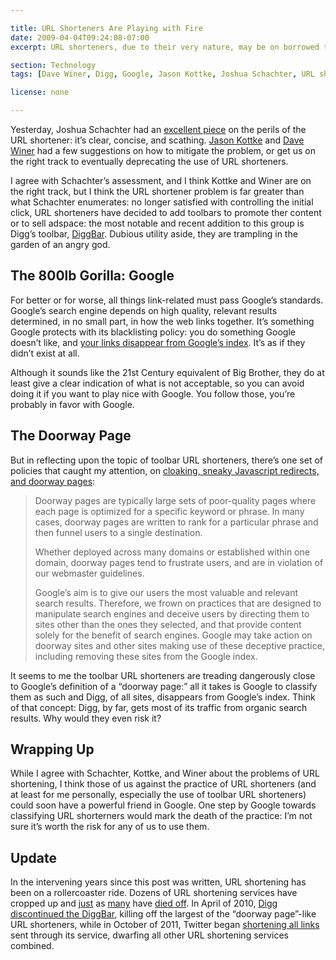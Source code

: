 ```yaml
---

title: URL Shorteners Are Playing with Fire
date: 2009-04-04T09:24:08-07:00
excerpt: URL shorteners, due to their very nature, may be on borrowed time. One step by Google and the entire industry collapses like the house of cards it is.

section: Technology
tags: [Dave Winer, Digg, Google, Jason Kottke, Joshua Schachter, URL shorteners, commentary]

license: none

---
```


Yesterday, Joshua Schachter had an [excellent piece][1] on the perils of the URL shortener: it’s clear, concise, and scathing. [Jason Kottke][2] and [Dave Winer][3] had a few suggestions on how to mitigate the problem, or get us on the right track to eventually deprecating the use of URL shorteners.

I agree with Schachter’s assessment, and I think Kottke and Winer are on the right track, but I think the URL shortener problem is far greater than what Schachter enumerates: no longer satisfied with controlling the initial click, URL shorteners have decided to add toolbars to promote ther content or to sell adspace: the most notable and recent addition to this group is Digg’s toolbar, [DiggBar][4]. Dubious utility aside, they are trampling in the garden of an angry god.

## The 800lb Gorilla: Google

For better or for worse, all things link-related must pass Google’s standards. Google’s search engine depends on high quality, relevant results determined, in no small part, in how the web links together. It’s something Google protects with its blacklisting policy: you do something Google doesn’t like, and [your links disappear from Google’s index][5]. It’s as if they didn’t exist at all.

Although it sounds like the 21st Century equivalent of Big Brother, they do at least give a clear indication of what is not acceptable, so you can avoid doing it if you want to play nice with Google. You follow those, you’re probably in favor with Google.

## The Doorway Page

But in reflecting upon the topic of toolbar URL shorteners, there’s one set of policies that caught my attention, on [cloaking, sneaky Javascript redirects, and doorway pages][6]:

> Doorway pages are typically large sets of poor-quality pages where each page is optimized for a specific keyword or phrase. In many cases, doorway pages are written to rank for a particular phrase and then funnel users to a single destination.
>
> Whether deployed across many domains or established within one domain, doorway pages tend to frustrate users, and are in violation of our webmaster guidelines.
>
> Google’s aim is to give our users the most valuable and relevant search results. Therefore, we frown on practices that are designed to manipulate search engines and deceive users by directing them to sites other than the ones they selected, and that provide content solely for the benefit of search engines. Google may take action on doorway sites and other sites making use of these deceptive practice, including removing these sites from the Google index.

It seems to me the toolbar URL shorteners are treading dangerously close to Google’s definition of a “doorway page:” all it takes is Google to classify them as such and Digg, of all sites, disappears from Google’s index. Think of that concept: Digg, by far, gets most of its traffic from organic search results. Why would they even risk it?

## Wrapping Up

While I agree with Schachter, Kottke, and Winer about the problems of URL shortening, I think those of us against the practice of URL shorteners (and at least for me personally, especially the use of toolbar URL shorteners) could soon have a powerful friend in Google. One step by Google towards classifying URL shorterners would mark the death of the practice: I’m not sure it’s worth the risk for any of us to use them.

## Update

In the intervening years since this post was written, URL shortening has been on a rollercoaster ride. Dozens of URL shortening services have cropped up and [just][7] as [many][9] have [died off][9]. In April of 2010, [Digg discontinued the DiggBar][10], killing off the largest of the “doorway page”-like URL shorteners, while in October of 2011, Twitter began [shortening all links][11] sent through its service, dwarfing all other URL shortening services combined.

[1]: http://joshua.schachter.org/2009/04/on-url-shorteners.html "On URL Shorteners"
[2]: http://www.kottke.org/09/04/url-shorteners-suck "URL shorteners suck"
[3]: http://scripting.com/stories/2009/04/03/joshIsRightUrlShortenersAr.html "Josh is right, URL shorteners are risky"
[4]: http://readwrite.com/2009/04/02/digg_launches_diggbar "Digg Launches New Toolbar - Makes Digging and Sharing Easier"
[5]: http://www.informationweek.com/fear-the-google-blacklist/d/d-id/1064610? "Fear The Google Blacklist"
[6]: https://support.google.com/webmasters/answer/66355?hl=en "Webmaster Tools - Cloaking"
[7]: http://mashable.com/2009/08/09/trim-shuts-down/ "Tr.im URL Shortener Shuts Down; Short Links to Die?"
[8]: http://mashable.com/2009/10/04/cli-gs-shut-down/ "Cli.gs URL Shortener To Shut Down"
[9]: http://www.afterdawn.com/news/article.cfm/2013/10/13/yahoo_buys_url_shortener_bread_shuts_down_service "Yahoo buys URL shortener Bread, shuts down service"
[10]: http://techcrunch.com/2010/04/06/diggs-kevin-rose-diggbar-is-bad-for-the-internet-so-were-killing-it/ "Digg's Kevin Rose: DiggBar Is Bad For The Internet, So We’re Killing It"
[11]: https://dev.twitter.com/discussions/2806 "All URLs regardless of their length are now automatically wrapped with t.co"
